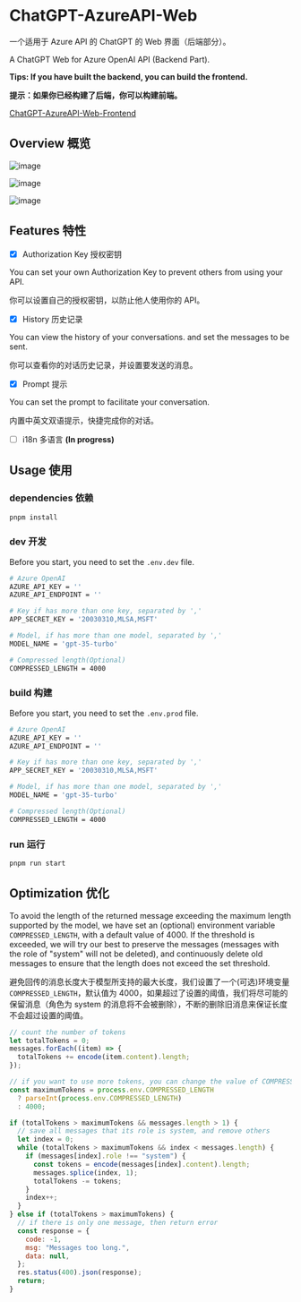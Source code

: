 # ChatGPT-AzureAPI-Web

一个适用于 Azure API 的 ChatGPT 的 Web 界面（后端部分）。

A ChatGPT Web for Azure OpenAI API (Backend Part).

**Tips: If you have built the backend, you can build the frontend.**

**提示：如果你已经构建了后端，你可以构建前端。**

[ChatGPT-AzureAPI-Web-Frontend](https://github.com/Okysu/ChatGPT-AzureAPI-Web-Frontend)

## Overview 概览

![image](https://source.yby.zone/azure/1.jpg)

![image](https://source.yby.zone/azure/2.jpg)

![image](https://source.yby.zone/azure/3.jpg)

## Features 特性

- [x] Authorization Key 授权密钥

You can set your own Authorization Key to prevent others from using your API.

你可以设置自己的授权密钥，以防止他人使用你的 API。

- [x] History 历史记录

You can view the history of your conversations. and set the messages to be sent.

你可以查看你的对话历史记录，并设置要发送的消息。

- [x] Prompt 提示

You can set the prompt to facilitate your conversation.

内置中英文双语提示，快捷完成你的对话。

- [ ] i18n 多语言 **(In progress)**

## Usage 使用

### dependencies 依赖

```bash
pnpm install
```

### dev 开发

Before you start, you need to set the `.env.dev` file.

```bash
# Azure OpenAI
AZURE_API_KEY = ''
AZURE_API_ENDPOINT = ''

# Key if has more than one key, separated by ','
APP_SECRET_KEY = '20030310,MLSA,MSFT'

# Model, if has more than one model, separated by ','
MODEL_NAME = 'gpt-35-turbo'

# Compressed length(Optional)
COMPRESSED_LENGTH = 4000
```

### build 构建

Before you start, you need to set the `.env.prod` file.

```bash
# Azure OpenAI
AZURE_API_KEY = ''
AZURE_API_ENDPOINT = ''

# Key if has more than one key, separated by ','
APP_SECRET_KEY = '20030310,MLSA,MSFT'

# Model, if has more than one model, separated by ','
MODEL_NAME = 'gpt-35-turbo'

# Compressed length(Optional)
COMPRESSED_LENGTH = 4000
```

### run 运行

```bash
pnpm run start
```

## Optimization 优化

To avoid the length of the returned message exceeding the maximum length supported by the model, we have set an (optional) environment variable `COMPRESSED_LENGTH`, with a default value of 4000. If the threshold is exceeded, we will try our best to preserve the messages (messages with the role of "system" will not be deleted), and continuously delete old messages to ensure that the length does not exceed the set threshold.

避免回传的消息长度大于模型所支持的最大长度，我们设置了一个(可选)环境变量`COMPRESSED_LENGTH`，默认值为 4000，如果超过了设置的阈值，我们将尽可能的保留消息（角色为 system 的消息将不会被删除），不断的删除旧消息来保证长度不会超过设置的阈值。

```javascript
// count the number of tokens
let totalTokens = 0;
messages.forEach((item) => {
  totalTokens += encode(item.content).length;
});

// if you want to use more tokens, you can change the value of COMPRESSED_LENGTH in env
const maximumTokens = process.env.COMPRESSED_LENGTH
  ? parseInt(process.env.COMPRESSED_LENGTH)
  : 4000;

if (totalTokens > maximumTokens && messages.length > 1) {
  // save all messages that its role is system, and remove others
  let index = 0;
  while (totalTokens > maximumTokens && index < messages.length) {
    if (messages[index].role !== "system") {
      const tokens = encode(messages[index].content).length;
      messages.splice(index, 1);
      totalTokens -= tokens;
    }
    index++;
  }
} else if (totalTokens > maximumTokens) {
  // if there is only one message, then return error
  const response = {
    code: -1,
    msg: "Messages too long.",
    data: null,
  };
  res.status(400).json(response);
  return;
}
```
